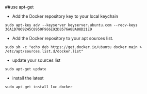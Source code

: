 ##use apt-get

* Add the Docker repository key to your local keychain
```
sudo apt-key adv --keyserver keyserver.ubuntu.com --recv-keys 36A1D7869245C8950F966E92D8576A8BA88D21E9
```
* Add the Docker repository to your apt sources list.
```
sudo sh -c "echo deb https://get.docker.io/ubuntu docker main > /etc/apt/sources.list.d/docker.list"
```
* update your sources list
```
sudo apt-get update
```
* install the latest
```
sudo apt-get install lxc-docker
```
